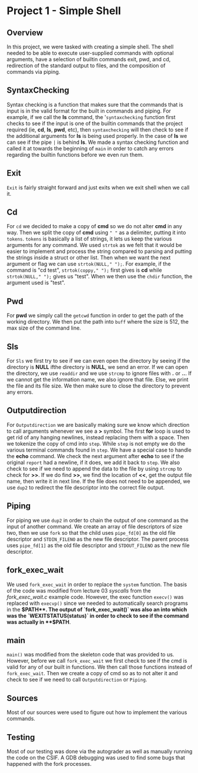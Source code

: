 # Project 1 - Simple Shell

## Overview

In this project, we were tasked with creating a simple shell.
The shell needed to be able to execute user-supplied commands with optional 
arguments, have a selection of builtin commands exit, pwd, and cd, redirection
 of the standard output to files, and the composition of commands via piping.

## SyntaxChecking

Syntax checking is a function that makes sure that the commands that is input 
is in the valid format for the built in commands and piping. For example, if we
call the **ls** command, the '`syntaxchecking` function first checks to see if 
the input is one of the builtin commands that the project required (ie, **cd**,
**ls**, **pwd**, etc), then `syntaxchecking` will then check to see if the 
additional arguments for **ls** is being used properly. In the case of **ls**
we can see if the pipe `|` is behind **ls**. We made a syntax checking function
and called it at towards the beginning of `main` in order to catch any errors
regarding the builtin functions before we even run them.

## Exit

`Exit` is fairly straight forward and just exits when we exit shell when we
call it.

## Cd

For `cd` we decided to make a copy of **cmd** so we do not alter **cmd** in 
any way. Then we split the copy of **cmd** using `" "` as a delimiter,
putting it into `tokens`. `tokens` is basically a list of strings, it lets
us keep the various arguments for any command. We used `strtok` as we felt
that it would be easier to implement and process the string compared to 
parsing and putting the strings inside a struct or other list. Then when
we want the next argument or flag we can use `strtok(NULL," ");`. For example,
if the command is "cd test", `strtok(coppy," ");` first gives is **cd** while
`strtok(NULL," ");` gives us "test". When we then use the `chdir` function, the
argument used is "test".

## Pwd

For **pwd** we simply call the `getcwd` function in order to get the path of
the working directory. We then put the path into `buff` where the size is 512,
the max size of the command line.

## Sls

For `Sls` we first try to see if we can even open the directory by seeing if
the directory is **NULL** ifthe directory is **NULL**, we send an error. If we
can open the directory, we use `readdir` and we use `strcmp` to ignore files
with **.** or **..**. If we cannot get the information name, we also ignore
that file. Else, we print the file and its file size. We then make sure to
close the directory to prevent any errors.

## Outputdirection

For `Outputdirection` we are basically making sure we know which direction to
call arguments whenever we see a **>** symbol. The first **for** loop is used
to get rid of any hanging newlines, instead replacing them with a space. Then
we tokenize the copy of cmd into `step`. While `step` is not empty we do
the various terminal commands found in `step`. We have a special case to handle
the **echo** command. We check the next argument after **echo** to see if the
original `report` had a newline, if it does, we add it back to `step`. We also
check to see if we need to append the data to the file by using `strcmp` to
check for **>>**. If we do find **>>**, we find the location of **<<**, get the
output file name, then write it in next line. If the file does not need to be
appended, we use `dup2` to redirect the file descriptor into the correct file
output.

## Piping

For piping we use `dup2` in order to chain the output of one command as the 
input of another command. We create an array of file descriptors of size two,
then we use `fork` so that the child uses `pipe_fd[0]` as the old file 
descriptor and `STDIN_FILENO` as the new file descriptor. The parent process
uses `pipe_fd[1]` as the old file descriptor and `STDOUT_FILENO` as the new
file descriptor.

## fork_exec_wait

We used `fork_exec_wait` in order to replace the `system` function. The basis
of the code was modified from lecture 03 *syscalls* from the *fork_exec_wait.c*
example code. However, the exec function `execv()` was replaced with `execvp()`
since we needed to automatically search programs in the **$PATH**. The output
of `fork_exec_wait()` was also an into which was the `WEXITSTATUS(status)` in
order to check to see if the command was actually in **$PATH**.

## main

`main()` was modified from the skeleton code that was provided to us. However,
before we call `fork_exec_wait` we first check to see if the cmd is valid for
any of our built in functions. We then call those functions instead of 
`fork_exec_wait`. Then we create a copy of cmd so as to not alter it and check
to see if we need to call `Outputdirection` or `Piping`.

## Sources

Most of our sources were used to figure out how to implement the various
commands.

## Testing

Most of our testing was done via the autograder as well as manually running
the code on the CSIF. A GDB debugging was used to find some bugs that happened
with the fork processes.
